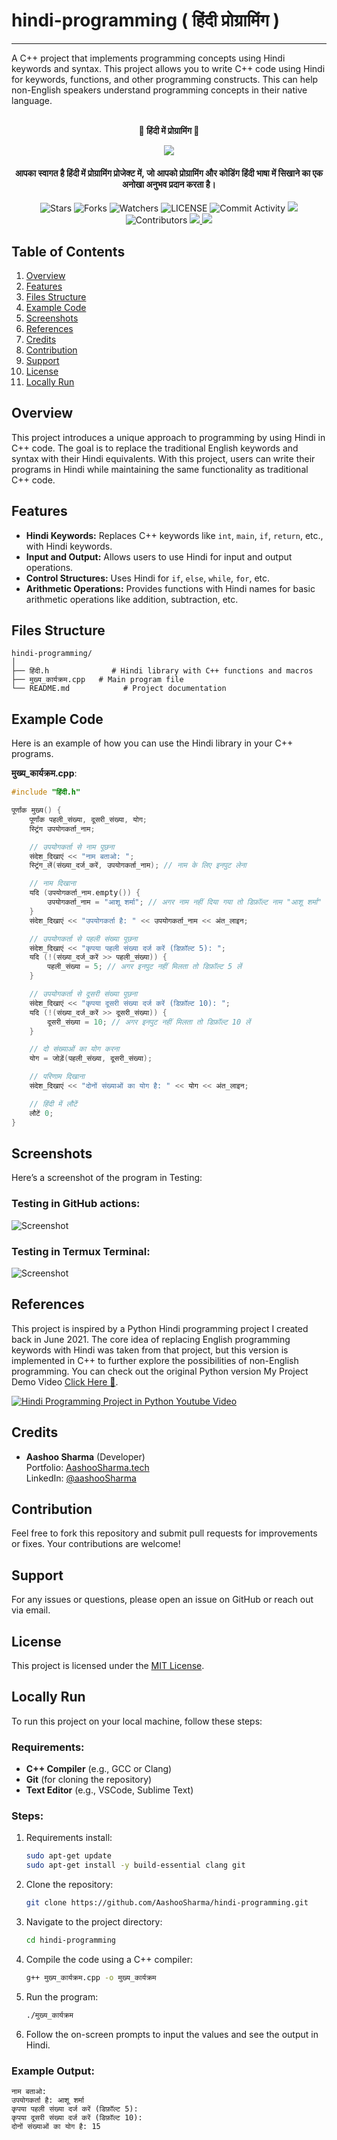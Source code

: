 # hindi-programming ( हिंदी प्रोग्रामिंग )

---

A C++ project that implements programming concepts using Hindi keywords and syntax. This project allows you to write C++ code using Hindi for keywords, functions, and other programming constructs. This can help non-English speakers understand programming concepts in their native language.


<p align="center">
    <br><b>🚀 हिंदी में प्रोग्रामिंग 🚀</b><br>
</p>
<p align="center"><a href="https://github.com/AashooSharma/hindi-programming"><img src="./हिन्दी-कोड_logo.png"></a></p>


<h4 align="center">
    आपका स्वागत है <b>हिंदी में प्रोग्रामिंग</b> प्रोजेक्ट में, जो आपको प्रोग्रामिंग और कोडिंग हिंदी भाषा में सिखाने का एक अनोखा अनुभव प्रदान करता है।
</h4>

<p align="center">
    <img src="https://img.shields.io/github/stars/AashooSharma/hindi-programming?style=for-the-badge" alt="Stars">
    <img src="https://img.shields.io/github/forks/AashooSharma/hindi-programming?style=for-the-badge" alt="Forks">
    <img src="https://img.shields.io/github/watchers/AashooSharma/hindi-programming?style=for-the-badge" alt="Watchers">
    <img src="https://img.shields.io/github/license/AashooSharma/hindi-programming?style=for-the-badge" alt="LICENSE">
    <img src="https://img.shields.io/github/commit-activity/w/AashooSharma/hindi-programming?style=for-the-badge" alt="Commit Activity">
    <a href="https://github.com/AashooSharma/hindi-programming/commits/main"> 
        <img src="https://img.shields.io/github/last-commit/AashooSharma/hindi-programming?color=blue&logo=github&logoColor=green&style=for-the-badge" />
    </a>
    <img src="https://img.shields.io/github/contributors/AashooSharma/hindi-programming?style=for-the-badge" alt="Contributors">
    <a href="https://github.com/AashooSharma/hindi-programming/issues"> 
        <img src="https://img.shields.io/github/issues/AashooSharma/hindi-programming?color=blueviolet&logo=github&logoColor=green&style=for-the-badge" />
    </a>
    <a href="https://github.com/AashooSharma/hindi-programming"> 
        <img src="https://img.shields.io/github/repo-size/AashooSharma/hindi-programming?color=orange&logo=github&logoColor=green&style=for-the-badge" />
    </a>
</p>


## Table of Contents

1. [Overview](#overview)
2. [Features](#features)
3. [Files Structure](#files-structure)
4. [Example Code](#example-code)
5. [Screenshots](#screenshots)
6. [References](#references)
7. [Credits](#credits)
8. [Contribution](#contribution)
9. [Support](#support)
10. [License](#license)
11. [Locally Run](#locally-run)

## Overview

This project introduces a unique approach to programming by using Hindi in C++ code. The goal is to replace the traditional English keywords and syntax with their Hindi equivalents. With this project, users can write their programs in Hindi while maintaining the same functionality as traditional C++ code.

## Features

- **Hindi Keywords:** Replaces C++ keywords like `int`, `main`, `if`, `return`, etc., with Hindi keywords.
- **Input and Output:** Allows users to use Hindi for input and output operations.
- **Control Structures:** Uses Hindi for `if`, `else`, `while`, `for`, etc.
- **Arithmetic Operations:** Provides functions with Hindi names for basic arithmetic operations like addition, subtraction, etc.

## Files Structure

```
hindi-programming/
│
├── हिंदी.h              # Hindi library with C++ functions and macros
├── मुख्य_कार्यक्रम.cpp   # Main program file
└── README.md            # Project documentation
```

## Example Code

Here is an example of how you can use the Hindi library in your C++ programs.

**मुख्य_कार्यक्रम.cpp**:
```cpp
#include "हिंदी.h"

पूर्णांक मुख्य() {
    पूर्णांक पहली_संख्या, दूसरी_संख्या, योग;
    स्ट्रिंग उपयोगकर्ता_नाम;

    // उपयोगकर्ता से नाम पूछना
    संदेश_दिखाएं << "नाम बताओ: ";
    स्ट्रिंग_लें(संख्या_दर्ज_करें, उपयोगकर्ता_नाम); // नाम के लिए इनपुट लेना

    // नाम दिखाना
    यदि (उपयोगकर्ता_नाम.empty()) {
        उपयोगकर्ता_नाम = "आशू शर्मा"; // अगर नाम नहीं दिया गया तो डिफ़ॉल्ट नाम "आशू शर्मा"
    }
    संदेश_दिखाएं << "उपयोगकर्ता है: " << उपयोगकर्ता_नाम << अंत_लाइन;

    // उपयोगकर्ता से पहली संख्या पूछना
    संदेश_दिखाएं << "कृपया पहली संख्या दर्ज करें (डिफ़ॉल्ट 5): ";
    यदि (!(संख्या_दर्ज_करें >> पहली_संख्या)) {
        पहली_संख्या = 5; // अगर इनपुट नहीं मिलता तो डिफ़ॉल्ट 5 लें
    }

    // उपयोगकर्ता से दूसरी संख्या पूछना
    संदेश_दिखाएं << "कृपया दूसरी संख्या दर्ज करें (डिफ़ॉल्ट 10): ";
    यदि (!(संख्या_दर्ज_करें >> दूसरी_संख्या)) {
        दूसरी_संख्या = 10; // अगर इनपुट नहीं मिलता तो डिफ़ॉल्ट 10 लें
    }

    // दो संख्याओं का योग करना
    योग = जोड़ें(पहली_संख्या, दूसरी_संख्या);

    // परिणाम दिखाना
    संदेश_दिखाएं << "दोनों संख्याओं का योग है: " << योग << अंत_लाइन;

    // हिंदी में लौटें
    लौटें 0;
}
```

## Screenshots

Here’s a screenshot of the program in Testing:

### Testing in GitHub actions:

![Screenshot](Tested-in-GitHubAction.jpg)

### Testing in Termux Terminal:

![Screenshot](Tested-in-Termux.jpg)


## References

This project is inspired by a Python Hindi programming project I created back in June 2021. The core idea of replacing English programming keywords with Hindi was taken from that project, but this version is implemented in C++ to further explore the possibilities of non-English programming. You can check out the original Python version My Project Demo Video [Click Here 🎦](https://youtu.be/x2MGH6CvTIc?si=3LwFmLGLl6b7bamv).

[![Hindi Programming Project in Python Youtube Video](http://img.youtube.com/vi/x2MGH6CvTIc/0.jpg)](https://youtu.be/x2MGH6CvTIc?si=3LwFmLGLl6b7bamv "Hindi Programming Project in Python")

## Credits

- **Aashoo Sharma** (Developer)  
  Portfolio: [AashooSharma.tech](https://aashoosharma.tech)  
  LinkedIn: [@aashooSharma](https://linkedin.com/in/aashooSharma)

## Contribution

Feel free to fork this repository and submit pull requests for improvements or fixes. Your contributions are welcome!

## Support

For any issues or questions, please open an issue on GitHub or reach out via email.

## License

This project is licensed under the [MIT License](LICENSE).

## Locally Run

To run this project on your local machine, follow these steps:

### Requirements:
- **C++ Compiler** (e.g., GCC or Clang)
- **Git** (for cloning the repository)
- **Text Editor** (e.g., VSCode, Sublime Text)

### Steps:

1. Requirements install:
   ```bash
   sudo apt-get update
   sudo apt-get install -y build-essential clang git
   ```
2. Clone the repository:
   ```bash
   git clone https://github.com/AashooSharma/hindi-programming.git
   ```

3. Navigate to the project directory:
   ```bash
   cd hindi-programming
   ```

4. Compile the code using a C++ compiler:
   ```bash
   g++ मुख्य_कार्यक्रम.cpp -o मुख्य_कार्यक्रम
   ```

5. Run the program:
   ```bash
   ./मुख्य_कार्यक्रम
   ```

6. Follow the on-screen prompts to input the values and see the output in Hindi.


### Example Output:

```
नाम बताओ: 
उपयोगकर्ता है: आशू शर्मा
कृपया पहली संख्या दर्ज करें (डिफ़ॉल्ट 5): 
कृपया दूसरी संख्या दर्ज करें (डिफ़ॉल्ट 10): 
दोनों संख्याओं का योग है: 15
```
